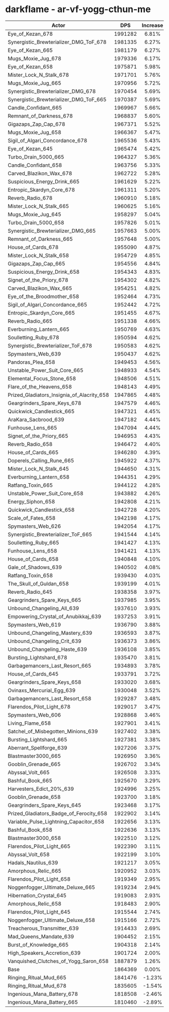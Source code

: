 # darkflame - ar-vf-yogg-cthun-me
| Actor | DPS | Increase |
|---|:---:|:---:|
|Eye_of_Kezan_678|1991282|6.81%|
|Synergistic_Brewterializer_DMG_ToF_678|1981335|6.27%|
|Eye_of_Kezan_665|1981179|6.27%|
|Mugs_Moxie_Jug_678|1979336|6.17%|
|Eye_of_Kezan_658|1975871|5.98%|
|Mister_Lock_N_Stalk_678|1971701|5.76%|
|Mugs_Moxie_Jug_665|1970956|5.72%|
|Synergistic_Brewterializer_DMG_678|1970454|5.69%|
|Synergistic_Brewterializer_DMG_ToF_665|1970387|5.69%|
|Candle_Confidant_665|1969967|5.66%|
|Remnant_of_Darkness_678|1968837|5.60%|
|Gigazaps_Zap_Cap_678|1967371|5.52%|
|Mugs_Moxie_Jug_658|1966367|5.47%|
|Sigil_of_Algari_Concordance_678|1965536|5.43%|
|Eye_of_Kezan_645|1965474|5.42%|
|Turbo_Drain_5000_665|1964327|5.36%|
|Candle_Confidant_658|1963756|5.33%|
|Carved_Blazikon_Wax_678|1962722|5.28%|
|Suspicious_Energy_Drink_665|1961629|5.22%|
|Entropic_Skardyn_Core_678|1961311|5.20%|
|Reverb_Radio_678|1960910|5.18%|
|Mister_Lock_N_Stalk_665|1960625|5.16%|
|Mugs_Moxie_Jug_645|1958297|5.04%|
|Turbo_Drain_5000_658|1957826|5.01%|
|Synergistic_Brewterializer_DMG_665|1957663|5.00%|
|Remnant_of_Darkness_665|1957648|5.00%|
|House_of_Cards_678|1955090|4.87%|
|Mister_Lock_N_Stalk_658|1954729|4.85%|
|Gigazaps_Zap_Cap_665|1954556|4.84%|
|Suspicious_Energy_Drink_658|1954343|4.83%|
|Signet_of_the_Priory_678|1954302|4.82%|
|Carved_Blazikon_Wax_665|1954251|4.82%|
|Eye_of_the_Broodmother_658|1952464|4.73%|
|Sigil_of_Algari_Concordance_665|1952442|4.72%|
|Entropic_Skardyn_Core_665|1951455|4.67%|
|Reverb_Radio_665|1951338|4.66%|
|Everburning_Lantern_665|1950769|4.63%|
|Soulletting_Ruby_678|1950594|4.62%|
|Synergistic_Brewterializer_ToF_678|1950583|4.62%|
|Spymasters_Web_639|1950437|4.62%|
|Pandoras_Plea_658|1949453|4.56%|
|Unstable_Power_Suit_Core_665|1948933|4.54%|
|Elemental_Focus_Stone_658|1948506|4.51%|
|Flare_of_the_Heavens_658|1948143|4.49%|
|Prized_Gladiators_Insignia_of_Alacrity_658|1947865|4.48%|
|Geargrinders_Spare_Keys_678|1947579|4.46%|
|Quickwick_Candlestick_665|1947321|4.45%|
|AraKara_Sacbrood_639|1947182|4.44%|
|Funhouse_Lens_665|1947094|4.44%|
|Signet_of_the_Priory_665|1946953|4.43%|
|Reverb_Radio_658|1946472|4.40%|
|House_of_Cards_665|1946280|4.39%|
|Doperels_Calling_Rune_665|1945922|4.37%|
|Mister_Lock_N_Stalk_645|1944650|4.31%|
|Everburning_Lantern_658|1944351|4.29%|
|Ratfang_Toxin_665|1944122|4.28%|
|Unstable_Power_Suit_Core_658|1943882|4.26%|
|Energy_Siphon_658|1942808|4.21%|
|Quickwick_Candlestick_658|1942728|4.20%|
|Scale_of_Fates_658|1942198|4.17%|
|Spymasters_Web_626|1942054|4.17%|
|Synergistic_Brewterializer_ToF_665|1941544|4.14%|
|Soulletting_Ruby_665|1941427|4.13%|
|Funhouse_Lens_658|1941421|4.13%|
|House_of_Cards_658|1940848|4.10%|
|Gale_of_Shadows_639|1940502|4.08%|
|Ratfang_Toxin_658|1939430|4.03%|
|The_Skull_of_Guldan_658|1939199|4.01%|
|Reverb_Radio_645|1938358|3.97%|
|Geargrinders_Spare_Keys_665|1937985|3.95%|
|Unbound_Changeling_All_639|1937610|3.93%|
|Empowering_Crystal_of_Anubikkaj_639|1937253|3.91%|
|Spymasters_Web_619|1936790|3.88%|
|Unbound_Changeling_Mastery_639|1936593|3.87%|
|Unbound_Changeling_Crit_639|1936373|3.86%|
|Unbound_Changeling_Haste_639|1936108|3.85%|
|Bursting_Lightshard_678|1935470|3.81%|
|Garbagemancers_Last_Resort_665|1934893|3.78%|
|House_of_Cards_645|1933791|3.72%|
|Geargrinders_Spare_Keys_658|1933020|3.68%|
|Ovinaxs_Mercurial_Egg_639|1930048|3.52%|
|Garbagemancers_Last_Resort_658|1929287|3.48%|
|Flarendos_Pilot_Light_678|1929017|3.47%|
|Spymasters_Web_606|1928868|3.46%|
|Living_Flame_658|1927901|3.41%|
|Satchel_of_Misbegotten_Minions_639|1927402|3.38%|
|Bursting_Lightshard_665|1927381|3.38%|
|Aberrant_Spellforge_639|1927206|3.37%|
|Blastmaster3000_665|1926950|3.36%|
|Gooblin_Grenade_665|1926702|3.34%|
|Abyssal_Volt_665|1926508|3.33%|
|Bashful_Book_665|1925670|3.29%|
|Harvesters_Edict_20%_639|1924996|3.25%|
|Gooblin_Grenade_658|1923700|3.18%|
|Geargrinders_Spare_Keys_645|1923468|3.17%|
|Prized_Gladiators_Badge_of_Ferocity_658|1922902|3.14%|
|Variable_Pulse_Lightning_Capacitor_658|1922656|3.13%|
|Bashful_Book_658|1922636|3.13%|
|Blastmaster3000_658|1922510|3.12%|
|Flarendos_Pilot_Light_665|1922390|3.11%|
|Abyssal_Volt_658|1922199|3.10%|
|Hadals_Nautilus_639|1921217|3.05%|
|Amorphous_Relic_665|1920952|3.03%|
|Flarendos_Pilot_Light_658|1919349|2.95%|
|Noggenfogger_Ultimate_Deluxe_665|1919234|2.94%|
|Hibernation_Crystal_645|1919083|2.93%|
|Amorphous_Relic_658|1918483|2.90%|
|Flarendos_Pilot_Light_645|1915544|2.74%|
|Noggenfogger_Ultimate_Deluxe_658|1915166|2.72%|
|Treacherous_Transmitter_639|1914433|2.69%|
|Mad_Queens_Mandate_639|1904452|2.15%|
|Burst_of_Knowledge_665|1904318|2.14%|
|High_Speakers_Accretion_639|1901724|2.00%|
|Vanquished_Clutches_of_Yogg_Saron_658|1887879|1.26%|
|Base|1864369|0.00%|
|Ringing_Ritual_Mud_665|1841476|-1.23%|
|Ringing_Ritual_Mud_678|1835605|-1.54%|
|Ingenious_Mana_Battery_678|1818508|-2.46%|
|Ingenious_Mana_Battery_665|1810460|-2.89%|
